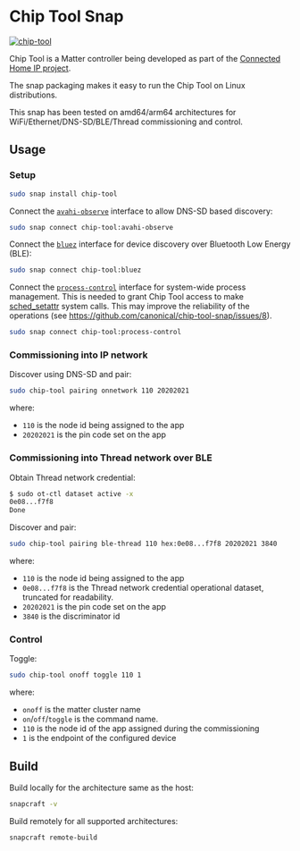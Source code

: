 # Chip Tool Snap
[![chip-tool](https://snapcraft.io/chip-tool/badge.svg)](https://snapcraft.io/chip-tool)

Chip Tool is a Matter controller being developed as part of the [Connected Home IP project](https://github.com/project-chip/connectedhomeip.git).

The snap packaging makes it easy to run the Chip Tool on Linux distributions.

This snap has been tested on amd64/arm64 architectures for WiFi/Ethernet/DNS-SD/BLE/Thread commissioning and control.

## Usage

### Setup

```bash
sudo snap install chip-tool
```

Connect the [`avahi-observe`](https://snapcraft.io/docs/avahi-observe-interface) interface to allow DNS-SD based discovery:
```bash
sudo snap connect chip-tool:avahi-observe
```

Connect the [`bluez`](https://snapcraft.io/docs/bluez-interface) interface for device discovery over Bluetooth Low Energy (BLE):
```bash
sudo snap connect chip-tool:bluez
```

Connect the [`process-control`](https://snapcraft.io/docs/process-control-interface) interface for system-wide process management. This is needed to grant Chip Tool access to make [sched_setattr](https://man7.org/linux/man-pages/man2/sched_setattr.2.html) system calls. This may improve the reliability of the operations (see https://github.com/canonical/chip-tool-snap/issues/8).
```bash
sudo snap connect chip-tool:process-control
```

### Commissioning into IP network
Discover using DNS-SD and pair:
```bash
sudo chip-tool pairing onnetwork 110 20202021
```

where:

-   `110` is the node id being assigned to the app
-   `20202021` is the pin code set on the app

### Commissioning into Thread network over BLE
Obtain Thread network credential:
```bash
$ sudo ot-ctl dataset active -x
0e08...f7f8
Done
```
Discover and pair:
```bash
sudo chip-tool pairing ble-thread 110 hex:0e08...f7f8 20202021 3840
```

where:

-   `110` is the node id being assigned to the app
-   `0e08...f7f8` is the Thread network credential operational dataset, truncated for readability.
-   `20202021` is the pin code set on the app
-   `3840` is the discriminator id


### Control
Toggle:
```bash
sudo chip-tool onoff toggle 110 1
```

where:

-   `onoff` is the matter cluster name
-   `on`/`off`/`toggle` is the command name.
-   `110` is the node id of the app assigned during the commissioning
-   `1` is the endpoint of the configured device


## Build

Build locally for the architecture same as the host:
```bash
snapcraft -v
```

Build remotely for all supported architectures:
```
snapcraft remote-build
```
